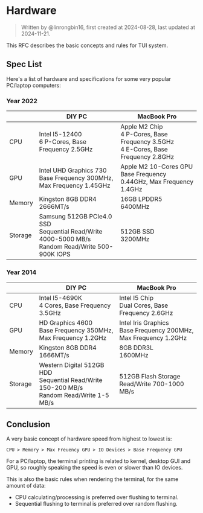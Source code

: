 # Hardware

> Written by @linrongbin16, first created at 2024-08-28, last updated at 2024-11-21.

This RFC describes the basic concepts and rules for TUI system.

## Spec List

Here's a list of hardware and specifications for some very popular PC/laptop computers:

### Year 2022

|         | DIY PC                                                                                                 | MacBook Pro                                                                             |
| ------- | ------------------------------------------------------------------------------------------------------ | --------------------------------------------------------------------------------------- |
| CPU     | Intel I5-12400<br/>6 P-Cores, Base Frequency 2.5GHz                                                    | Apple M2 Chip<br/>4 P-Cores, Base Frequency 3.5GHz<br/>4 E-Cores, Base Frequency 2.8GHz |
| GPU     | Intel UHD Graphics 730<br/>Base Frequency 300MHz, Max Frequency 1.45GHz                                | Apple M2 10-Cores GPU<br/>Base Frequency 0.44GHz, Max Frequency 1.4GHz                  |
| Memory  | Kingston 8GB DDR4<br/>2666MT/s                                                                         | 16GB LPDDR5<br/>6400MHz                                                                 |
| Storage | Samsung 512GB PCIe4.0 SSD<br/>Sequential Read/Write 4000-5000 MB/s<br/>Random Read/Write 500-900K IOPS | 512GB SSD<br/>3200MHz                                                                   |

### Year 2014

|         | DIY PC                                                                                          | MacBook Pro                                                         |
| ------- | ----------------------------------------------------------------------------------------------- | ------------------------------------------------------------------- |
| CPU     | Intel I5-4690K<br/>4 Cores, Base Frequency 3.5GHz                                               | Intel I5 Chip<br/>Dual Cores, Base Frequency 2.6GHz                 |
| GPU     | HD Graphics 4600<br/>Base Frequency 350MHz, Max Frequency 1.2GHz                                | Intel Iris Graphics<br/>Base Frequency 200MHz, Max Frequency 1.2GHz |
| Memory  | Kingston 8GB DDR4<br/>1666MT/s                                                                  | 8GB DDR3L<br/>1600MHz                                               |
| Storage | Western Digital 512GB HDD<br/>Sequential Read/Write 150-200 MB/s<br/>Random Read/Write 1-5 MB/s | 512GB Flash Storage<br/>Read/Write 700-1000 MB/s                    |

## Conclusion

A very basic concept of hardware speed from highest to lowest is:

```text
CPU > Memory > Max Freuency GPU > IO Devices > Base Frequency GPU
```

For a PC/laptop, the terminal printing is related to kernel, desktop GUI and GPU, so roughly speaking the speed is even or slower than IO devices.

This is also the basic rules when rendering the terminal, for the same amount of data:

- CPU calculating/processing is preferred over flushing to terminal.
- Sequential flushing to terminal is preferred over random flushing.
